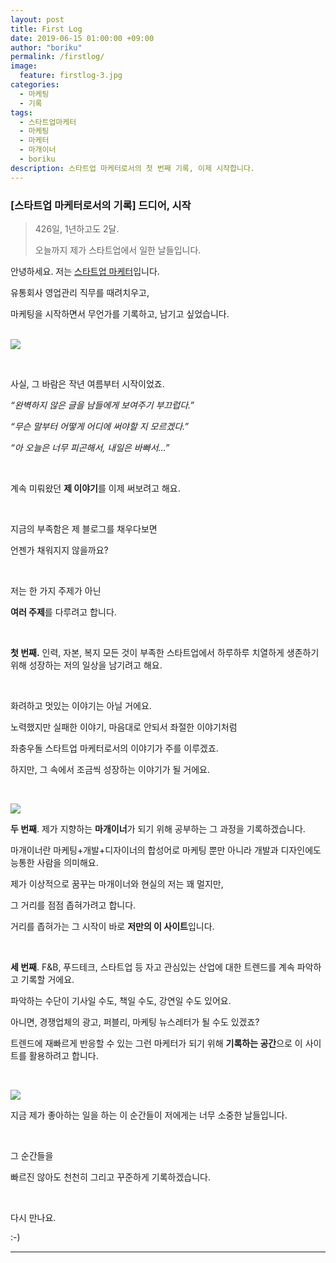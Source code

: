 ```yaml
---
layout: post
title: First Log
date: 2019-06-15 01:00:00 +09:00
author: "boriku"
permalink: /firstlog/
image:
  feature: firstlog-3.jpg
categories:
  - 마케팅
  - 기록
tags:
  - 스타트업마케터
  - 마케팅
  - 마케터
  - 마개이너
  - boriku
description: 스타트업 마케터로서의 첫 번째 기록, 이제 시작합니다.
---
```


### **[스타트업 마케터로서의 기록] 드디어, 시작**



> 426일, 1년하고도 2달.
>
> 오늘까지 제가 스타트업에서 일한 날들입니다.
>



안녕하세요. 저는 <u>스타트업 마케터</u>입니다.

유통회사 영업관리 직무를 때려치우고,

마케팅을 시작하면서 무언가를 기록하고, 남기고 싶었습니다.

<br>![](https://images.unsplash.com/uploads/141103282695035fa1380/95cdfeef?ixlib=rb-1.2.1&ixid=eyJhcHBfaWQiOjEyMDd9&auto=format&fit=crop&w=1274&q=80)



<br>

사실, 그 바람은 작년 여름부터 시작이었죠.

*“완벽하지 않은 글을 남들에게 보여주기 부끄럽다.”*

*“무슨 말부터 어떻게 어디에 써야할 지 모르겠다.”*

*“아 오늘은 너무 피곤해서, 내일은 바빠서…”*

<br>

계속 미뤄왔던 **제 이야기**를 이제 써보려고 해요.

<br>

지금의 부족함은 제 블로그를 채우다보면

언젠가 채워지지 않을까요?







<br>

저는 한 가지 주제가 아닌

**여러 주제**를 다루려고 합니다.

<br>

**첫 번째.** 인력, 자본, 복지 모든 것이 부족한 스타트업에서 하루하루 치열하게 생존하기 위해 성장하는 저의 일상을 남기려고 해요.

<br>

화려하고 멋있는 이야기는 아닐 거에요.

노력했지만 실패한 이야기, 마음대로 안되서 좌절한 이야기처럼

좌충우돌 스타트업 마케터로서의 이야기가 주를 이루겠죠.

하지만, 그 속에서 조금씩 성장하는 이야기가 될 거에요.

<br>

![](https://images.unsplash.com/photo-1497005367839-6e852de72767?ixlib=rb-1.2.1&ixid=eyJhcHBfaWQiOjEyMDd9&auto=format&fit=crop&w=400&q=60)

**두 번째**. 제가 지향하는 **마개이너**가 되기 위해 공부하는 그 과정을 기록하겠습니다.

마개이너란 마케팅+개발+디자이너의 합성어로 마케팅 뿐만 아니라 개발과 디자인에도 능통한 사람을 의미해요.

제가 이상적으로 꿈꾸는 마개이너와 현실의 저는 꽤 멀지만,

그 거리를 점점 좁혀가려고 합니다.

거리를 좁혀가는 그 시작이 바로 **저만의 이 사이트**입니다.

<br>



**세 번째**. F&B, 푸드테크, 스타트업 등 자고 관심있는 산업에 대한 트렌드를 계속 파악하고 기록할 거에요.

파악하는 수단이 기사일 수도, 책일 수도, 강연일 수도 있어요.

아니면, 경쟁업체의 광고, 퍼블리, 마케팅 뉴스레터가 될 수도 있겠죠?

 [](C:\Users\USER\GitHub\boriku\boriku\img\firstlog_3.jpg)

트렌드에 재빠르게 반응할 수 있는 그런 마케터가 되기 위해 **기록하는 공간**으로 이 사이트를 활용하려고 합니다.

<br>



![](https://images.unsplash.com/photo-1504805572947-34fad45aed93?ixlib=rb-1.2.1&ixid=eyJhcHBfaWQiOjEyMDd9&auto=format&fit=crop&w=400&q=60)

지금 제가 좋아하는 일을 하는 이 순간들이 저에게는 너무 소중한 날들입니다.

<br>

그 순간들을

빠르진 않아도 천천히 그리고 꾸준하게 기록하겠습니다.

<br>



다시 만나요.

:-)

------
